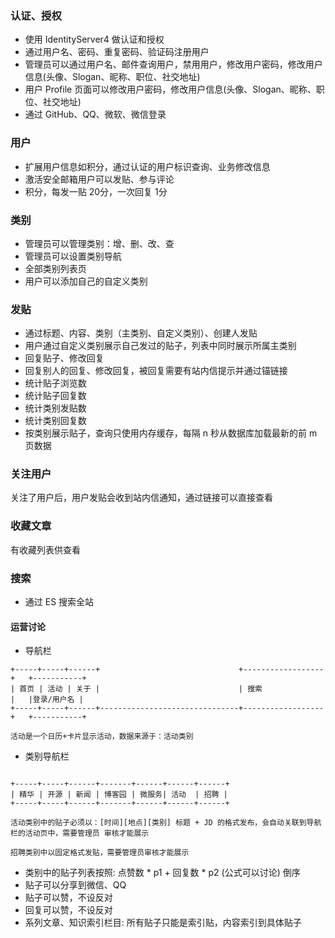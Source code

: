 ### 认证、授权

+ 使用 IdentityServer4 做认证和授权
+ 通过用户名、密码、重复密码、验证码注册用户
+ 管理员可以通过用户名、邮件查询用户，禁用用户，修改用户密码，修改用户信息(头像、Slogan、昵称、职位、社交地址)
+ 用户 Profile 页面可以修改用户密码，修改用户信息(头像、Slogan、昵称、职位、社交地址)
+ 通过 GitHub、QQ、微软、微信登录

### 用户

+ 扩展用户信息如积分，通过认证的用户标识查询、业务修改信息
+ 激活安全邮箱用户可以发贴、参与评论
+ 积分，每发一贴 20分，一次回复 1分

### 类别

+ 管理员可以管理类别：增、删、改、查
+ 管理员可以设置类别导航
+ 全部类别列表页
+ 用户可以添加自己的自定义类别

### 发贴

+ 通过标题、内容、类别（主类别、自定义类别）、创建人发贴
+ 用户通过自定义类别展示自己发过的贴子，列表中同时展示所属主类别
+ 回复贴子、修改回复
+ 回复别人的回复、修改回复，被回复需要有站内信提示并通过锚链接
+ 统计贴子浏览数
+ 统计贴子回复数
+ 统计类别发贴数
+ 统计类别回复数
+ 按类别展示贴子，查询只使用内存缓存，每隔 n 秒从数据库加载最新的前 m 页数据

### 关注用户

关注了用户后，用户发贴会收到站内信通知，通过链接可以直接查看

### 收藏文章

有收藏列表供查看

### 搜索

+ 通过 ES 搜索全站

#### 运营讨论

+ 导航栏

```
+-----+-----+------+                               +------------------+   +-----------+
| 首页 | 活动 | 关于 |                               | 搜索              |   |登录/用户名 |
+-----+-----+------+-------------------------------+------------------+   +-----------+

活动是一个日历+卡片显示活动，数据来源于：活动类别

```

+ 类别导航栏

```

+-----+-----+------+-------+------+------+------+
| 精华 | 开源 | 新闻 | 博客园 | 微服务| 活动  | 招聘 |
+-----+-----+------+-------+------+------+------+

活动类别中的贴子必须以：[时间][地点][类别] 标题 + JD 的格式发布，会自动关联到导航栏的活动页中，需要管理员 审核才能展示

招聘类别中以固定格式发贴，需要管理员审核才能展示

```
+ 类别中的贴子列表按照: 点赞数 * p1 + 回复数 * p2 (公式可以讨论) 倒序
+ 贴子可以分享到微信、QQ
+ 贴子可以赞，不设反对
+ 回复可以赞，不设反对
+ 系列文章、知识索引栏目: 所有贴子只能是索引贴，内容索引到具体贴子






